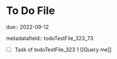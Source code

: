 # To Do File

due:: 2022-09-12

metadatafield:: todoTestFile_323_73

- [ ] Task of todoTestFile_323 1 [[Query me]]
